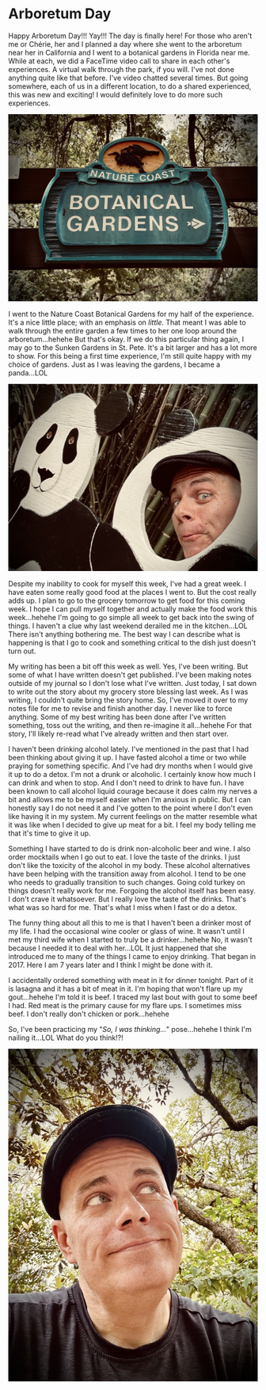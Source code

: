 # Arboretum Day

Happy Arboretum Day!!! Yay!!! The day is finally here! For those who aren't me or Chérie, her and I planned a day where she went to the arboretum near her in California and I went to a botanical gardens in Florida near me. While at each, we did a FaceTime video call to share in each other's experiences. A virtual walk through the park, if you will. I've not done anything quite like that before. I've video chatted several times. But going somewhere, each of us in a different location, to do a shared experienced, this was new and exciting! I would definitely love to do more such experiences.

![Sign for Nature Coast Botanical Gardens](./img/IMG_6155.jpeg)

I went to the Nature Coast Botanical Gardens for my half of the experience. It's a nice little place; with an emphasis on *little*. That meant I was able to walk through the entire garden a few times to her one loop around the arboretum...hehehe But that's okay. If we do this particular thing again, I may go to the Sunken Gardens in St. Pete. It's a bit larger and has a lot more to show. For this being a first time experience, I'm still quite happy with my choice of gardens. Just as I was leaving the gardens, I became a panda...LOL

![Selfie with a panda photo op cutout](./img/IMG_6164.jpeg)

Despite my inability to cook for myself this week, I've had a great week. I have eaten some really good food at the places I went to. But the cost really adds up. I plan to go to the grocery tomorrow to get food for this coming week. I hope I can pull myself together and actually make the food work this week...hehehe I'm going to go simple all week to get back into the swing of things. I haven't a clue why last weekend derailed me in the kitchen...LOL There isn't anything bothering me. The best way I can describe what is happening is that I go to cook and something critical to the dish just doesn't turn out.

My writing has been a bit off this week as well. Yes, I've been writing. But some of what I have written doesn't get published. I've been making notes outside of my journal so I don't lose what I've written. Just today, I sat down to write out the story about my grocery store blessing last week. As I was writing, I couldn't quite bring the story home. So, I've moved it over to my notes file for me to revise and finish another day. I never like to force anything. Some of my best writing has been done after I've written something, toss out the writing, and then re-imagine it all...hehehe For that story, I'll likely re-read what I've already written and then start over.

I haven't been drinking alcohol lately. I've mentioned in the past that I had been thinking about giving it up. I have fasted alcohol a time or two while praying for something specific. And I've had dry months when I would give it up to do a detox. I'm not a drunk or alcoholic. I certainly know how much I can drink and when to stop. And I don't need to drink to have fun. I have been known to call alcohol liquid courage because it does calm my nerves a bit and allows me to be myself easier when I'm anxious in public. But I can honestly say I do not need it and I've gotten to the point where I don't even like having it in my system. My current feelings on the matter resemble what it was like when I decided to give up meat for a bit. I feel my body telling me that it's time to give it up.

Something I have started to do is drink non-alcoholic beer and wine. I also order mocktails when I go out to eat. I love the taste of the drinks. I just don't like the toxicity of the alcohol in my body. These alcohol alternatives have been helping with the transition away from alcohol. I tend to be one who needs to gradually transition to such changes. Going cold turkey on things doesn't really work for me. Forgoing the alcohol itself has been easy. I don't crave it whatsoever. But I really love the taste of the drinks. That's what was so hard for me. That's what I miss when I fast or do a detox.

The funny thing about all this to me is that I haven't been a drinker most of my life. I had the occasional wine cooler or glass of wine. It wasn't until I met my third wife when I started to truly be a drinker...hehehe No, it wasn't because I needed it to deal with her...LOL It just happened that she introduced me to many of the things I came to enjoy drinking. That began in 2017. Here I am 7 years later and I think I might be done with it.

I accidentally ordered something with meat in it for dinner tonight. Part of it is lasagna and it has a bit of meat in it. I'm hoping that won't flare up my gout...hehehe I'm told it is beef. I traced my last bout with gout to some beef I had. Red meat is the primary cause for my flare ups. I sometimes miss beef. I don't really don't chicken or pork...hehehe

So, I've been practicing my "*So, I was thinking...*" pose...hehehe I think I'm nailing it...LOL What do you think!?!

![Selfie looking up and off into the distance](./img/IMG_6157.jpeg)